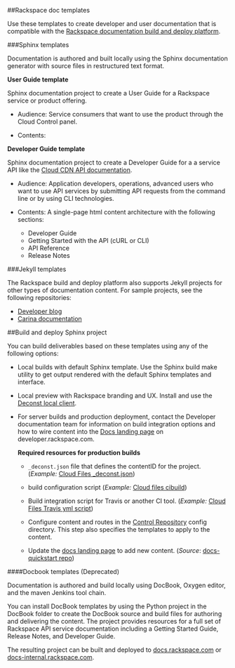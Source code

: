 
##Rackspace doc templates

Use these templates to create developer and user 
documentation that is compatible with the [Rackspace documentation 
build and deploy platform](https://github.com/deconst). 

###Sphinx templates

Documentation is authored and built locally using the Sphinx documentation generator with 
source files in restructured text format.

**User Guide template**

Sphinx documentation project to create a User Guide for a Rackspace service or product offering.

- Audience: Service consumers that want to use the product through the Cloud Control panel.
   
- Contents:

**Developer Guide template**

Sphinx documentation project to create a Developer Guide for a a service API like the 
[Cloud CDN API documentation](https://developer.rackspace.com/docs/cdn/v1/developer-guide/).

- Audience:  Application developers, operations, advanced users who want to use API services by 
   submitting API requests from the command line or by using CLI technologies.
  
- Contents: A single-page html content architecture with the following sections: 
  - Developer Guide
  - Getting Started with the API (cURL or CLI)
  - API Reference
  - Release Notes

###Jekyll templates

The Rackspace build and deploy platform also supports Jekyll projects for other types of documentation content. For sample projects, see the following repositories:

- [Developer blog](https://github.com/rackerlabs/docs-developer-blog)
- [Carina documentation](https://https://github.com/getcarina/getcarina.com)

##Build and deploy Sphinx project

You can build deliverables based on these templates using any of the following options:

- Local builds with default Sphinx template.
  Use the Sphinx build make utility to get output rendered 
  with the default Sphinx templates and interface. 

- Local preview with Rackspace branding and UX.
  Install and use the [Deconst local client](https://github.com/deconst/client).

- For server builds and production deployment, contact the Developer documentation team for information on build 
  integration options and how to wire content into the [Docs landing page](https://developer.rackspace.com/docs/) on 
  developer.rackspace.com. 
  
  **Required resources for production builds**

  - ``_deconst.json`` file that defines the contentID for the project. (*Example:* [Cloud Files _deconst.json](https://github.com/rackerlabs/docs-cloud-files/blob/master/rst/dev-guide/_deconst.json)) 
  
  - build configuration script  (*Example:* [Cloud files cibuild](https://github.com/rackerlabs/docs-cloud-files/tree/master/script))
  
  - Build integration script for Travis or another CI tool.  (*Example:* [Cloud Files Travis yml script](https://github.com/rackerlabs/docs-cloud-files/blob/master/.travis.yml))
  
  - Configure content and routes in the [Control Repository](https://github.com/rackerlabs/nexus-control) config directory.  This step also specifies the templates to apply to the content.
  
  - Update the [docs landing page](https://developer.rackspace.com/docs/) to add new content. (*Source*: [docs-quickstart repo](https://github.com/rackerlabs/docs-quickstart/blob/master/index.rst))
   

####Docbook templates (Deprecated)

Documentation is authored and build locally using DocBook, Oxygen editor, and the maven 
Jenkins tool chain. 

You can install DocBook templates by using the Python project in the DocBook folder 
to create the DocBook source and build files for authoring and delivering the content. The 
project provides resources for a full set of Rackspace API service documentation including 
a Getting Started Guide, Release Notes, and Developer Guide.  

The resulting project can be built and deployed to [docs.rackspace.com](https://docs.rackspace.com) or 
[docs-internal.rackspace.com](https://docs-internal.rackspace.com).
